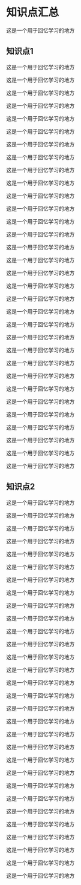 知识点汇总
===

这是一个用于回忆学习的地方

## 知识点1

这是一个用于回忆学习的地方

这是一个用于回忆学习的地方

这是一个用于回忆学习的地方

这是一个用于回忆学习的地方

这是一个用于回忆学习的地方

这是一个用于回忆学习的地方

这是一个用于回忆学习的地方

这是一个用于回忆学习的地方

这是一个用于回忆学习的地方

这是一个用于回忆学习的地方

这是一个用于回忆学习的地方

这是一个用于回忆学习的地方

这是一个用于回忆学习的地方

这是一个用于回忆学习的地方

这是一个用于回忆学习的地方

这是一个用于回忆学习的地方

这是一个用于回忆学习的地方

这是一个用于回忆学习的地方

这是一个用于回忆学习的地方

这是一个用于回忆学习的地方

这是一个用于回忆学习的地方

这是一个用于回忆学习的地方

这是一个用于回忆学习的地方

这是一个用于回忆学习的地方

这是一个用于回忆学习的地方

这是一个用于回忆学习的地方

这是一个用于回忆学习的地方

这是一个用于回忆学习的地方

这是一个用于回忆学习的地方

这是一个用于回忆学习的地方

这是一个用于回忆学习的地方

这是一个用于回忆学习的地方


## 知识点2
这是一个用于回忆学习的地方

这是一个用于回忆学习的地方

这是一个用于回忆学习的地方

这是一个用于回忆学习的地方

这是一个用于回忆学习的地方

这是一个用于回忆学习的地方

这是一个用于回忆学习的地方

这是一个用于回忆学习的地方

这是一个用于回忆学习的地方

这是一个用于回忆学习的地方

这是一个用于回忆学习的地方

这是一个用于回忆学习的地方

这是一个用于回忆学习的地方

这是一个用于回忆学习的地方

这是一个用于回忆学习的地方

这是一个用于回忆学习的地方

这是一个用于回忆学习的地方

这是一个用于回忆学习的地方

这是一个用于回忆学习的地方

这是一个用于回忆学习的地方

这是一个用于回忆学习的地方

这是一个用于回忆学习的地方

这是一个用于回忆学习的地方

这是一个用于回忆学习的地方

这是一个用于回忆学习的地方

这是一个用于回忆学习的地方

这是一个用于回忆学习的地方

这是一个用于回忆学习的地方

这是一个用于回忆学习的地方

这是一个用于回忆学习的地方
